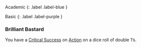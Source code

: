 
Academic
{: .label .label-blue }

Basic
{: .label .label-purple }
### Brilliant Bastard
You have a [Critical Success](Game/Core/Skills#Critical%20Success) on [Action](Game/Core/Terminology#Action) on a dice roll of double 1’s.
